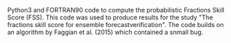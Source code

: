 Python3 and FORTRAN90 code to compute the probabilistic Fractions Skill Score (FSS). This code was used to produce results for the study "The fractions skill score for ensemble forecastverification". The code builds on an algorithm by Faggian et al. (2015) which contained a snmall bug.
